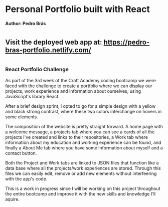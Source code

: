 # Personal Portfolio built with React

#### Author: Pedro Brás
#
## Visit the deployed web app at: https://pedro-bras-portfolio.netlify.com/

#

### React Portfolio Challenge

As part of the 3rd week of the Craft Academy coding bootcamp we were faced with the challenge to create a portfolio where we can display our projects, work experience and information about ourselves, using JavaScript's library React.

After a brief design sprint, I opted to go for a simple design with a yellow and black strong contrast, where these two colors interchange on hovers in some elements.

The composition of the website is pretty straight forward. A home page with a welcome message, a projects tab where you can see a cards of all the projects I've created and links to their repositories, a Work tab where information about my education and working experience can be found, and finally a About Me tab where you have some information about myself and a contact button.

Both the Project and Work tabs are linked to JSON files that function like a data base where all the projects/work experiences are stored. Through this files we can easily edit, remove or add new elements without interfeering with the app's code.

This is a work in progress since I will be working on this project throughout the entire bootcamp and improve it with the new skills and knowledge I'll aquire.